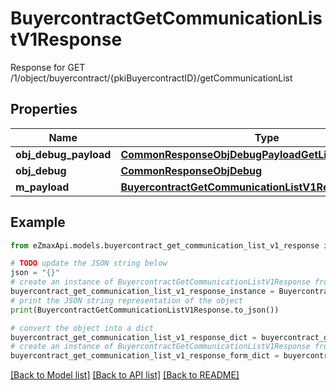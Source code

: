 # BuyercontractGetCommunicationListV1Response

Response for GET /1/object/buyercontract/{pkiBuyercontractID}/getCommunicationList

## Properties

Name | Type | Description | Notes
------------ | ------------- | ------------- | -------------
**obj_debug_payload** | [**CommonResponseObjDebugPayloadGetList**](CommonResponseObjDebugPayloadGetList.md) |  | 
**obj_debug** | [**CommonResponseObjDebug**](CommonResponseObjDebug.md) |  | [optional] 
**m_payload** | [**BuyercontractGetCommunicationListV1ResponseMPayload**](BuyercontractGetCommunicationListV1ResponseMPayload.md) |  | 

## Example

```python
from eZmaxApi.models.buyercontract_get_communication_list_v1_response import BuyercontractGetCommunicationListV1Response

# TODO update the JSON string below
json = "{}"
# create an instance of BuyercontractGetCommunicationListV1Response from a JSON string
buyercontract_get_communication_list_v1_response_instance = BuyercontractGetCommunicationListV1Response.from_json(json)
# print the JSON string representation of the object
print(BuyercontractGetCommunicationListV1Response.to_json())

# convert the object into a dict
buyercontract_get_communication_list_v1_response_dict = buyercontract_get_communication_list_v1_response_instance.to_dict()
# create an instance of BuyercontractGetCommunicationListV1Response from a dict
buyercontract_get_communication_list_v1_response_form_dict = buyercontract_get_communication_list_v1_response.from_dict(buyercontract_get_communication_list_v1_response_dict)
```
[[Back to Model list]](../README.md#documentation-for-models) [[Back to API list]](../README.md#documentation-for-api-endpoints) [[Back to README]](../README.md)


